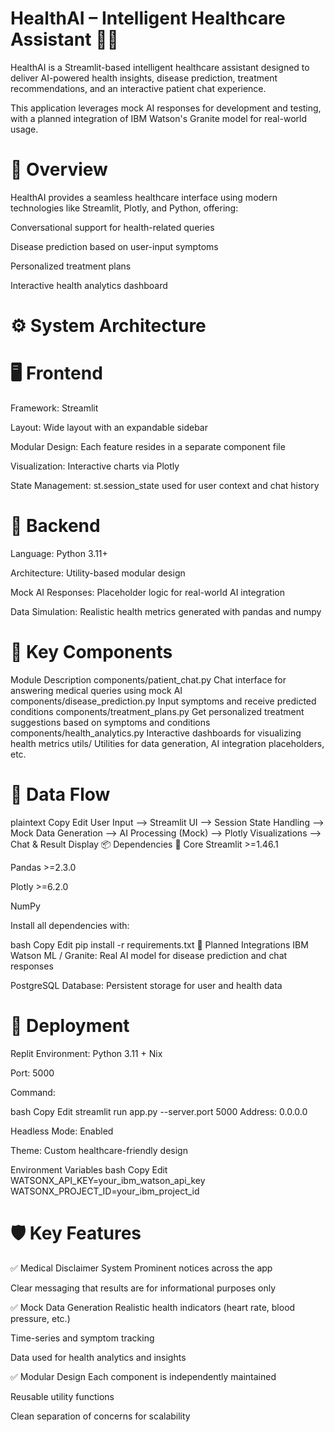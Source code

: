 # HealthAI – Intelligent Healthcare Assistant 🏥🤖


HealthAI is a Streamlit-based intelligent healthcare assistant designed to deliver AI-powered health insights, disease prediction, treatment recommendations, and an interactive patient chat experience.

This application leverages mock AI responses for development and testing, with a planned integration of IBM Watson's Granite model for real-world usage.

# 🧠 Overview
HealthAI provides a seamless healthcare interface using modern technologies like Streamlit, Plotly, and Python, offering:

Conversational support for health-related queries

Disease prediction based on user-input symptoms

Personalized treatment plans

Interactive health analytics dashboard

# ⚙️ System Architecture
# 🖥️ Frontend
Framework: Streamlit

Layout: Wide layout with an expandable sidebar

Modular Design: Each feature resides in a separate component file

Visualization: Interactive charts via Plotly

State Management: st.session_state used for user context and chat history

# 🧪 Backend
Language: Python 3.11+

Architecture: Utility-based modular design

Mock AI Responses: Placeholder logic for real-world AI integration

Data Simulation: Realistic health metrics generated with pandas and numpy

# 🧩 Key Components
Module	Description
components/patient_chat.py	Chat interface for answering medical queries using mock AI
components/disease_prediction.py	Input symptoms and receive predicted conditions
components/treatment_plans.py	Get personalized treatment suggestions based on symptoms and conditions
components/health_analytics.py	Interactive dashboards for visualizing health metrics
utils/	Utilities for data generation, AI integration placeholders, etc.

# 🔁 Data Flow
plaintext
Copy
Edit
User Input --> Streamlit UI --> Session State Handling
        --> Mock Data Generation --> AI Processing (Mock)
        --> Plotly Visualizations --> Chat & Result Display
📦 Dependencies
🔑 Core
Streamlit >=1.46.1

Pandas >=2.3.0

Plotly >=6.2.0

NumPy

Install all dependencies with:

bash
Copy
Edit
pip install -r requirements.txt
🔮 Planned Integrations
IBM Watson ML / Granite: Real AI model for disease prediction and chat responses

PostgreSQL Database: Persistent storage for user and health data

# 🚀 Deployment
Replit
Environment: Python 3.11 + Nix

Port: 5000

Command:

bash
Copy
Edit
streamlit run app.py --server.port 5000
Address: 0.0.0.0

Headless Mode: Enabled

Theme: Custom healthcare-friendly design

Environment Variables
bash
Copy
Edit
WATSONX_API_KEY=your_ibm_watson_api_key
WATSONX_PROJECT_ID=your_ibm_project_id
# 🛡️ Key Features
✅ Medical Disclaimer System
Prominent notices across the app

Clear messaging that results are for informational purposes only

✅ Mock Data Generation
Realistic health indicators (heart rate, blood pressure, etc.)

Time-series and symptom tracking

Data used for health analytics and insights

✅ Modular Design
Each component is independently maintained

Reusable utility functions

Clean separation of concerns for scalability



